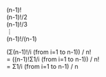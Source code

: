 (n-1)!  
(n-1)!/2  
(n-1)!/3  
&vellip;  
(n-1)!/(n-1)  

(&Sigma;(n-1)!/i (from i=1 to n-1)) / n!  
= ((n-1)!&Sigma;1/i (from i=1 to n-1)) / n!  
= &Sigma;1/i (from i=1 to n-1) / n  
